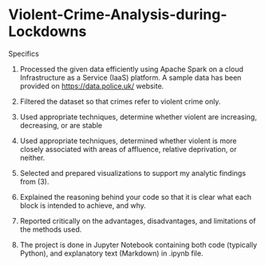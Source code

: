 # Violent-Crime-Analysis-during-Lockdowns

Specifics
1. Processed the given data efficiently using Apache Spark on a cloud Infrastructure as a Service (IaaS)
platform. A sample data has been provided on https://data.police.uk/ website.

2. Filtered the dataset so that crimes refer to violent crime only.

3. Used appropriate techniques, determine whether violent are increasing, decreasing, or are stable

4. Used appropriate techniques, determined whether violent is more closely associated with areas of
affluence, relative deprivation, or neither.

5. Selected and prepared visualizations to support my analytic findings from (3).

6. Explained the reasoning behind your code so that it is clear what each block is intended to achieve, and why.

7. Reported critically on the advantages, disadvantages, and limitations of the methods used.

8. The project is done in Jupyter Notebook containing both code (typically Python), and explanatory text
(Markdown) in .ipynb file.